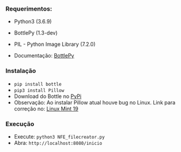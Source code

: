 ### Requerimentos:
* Python3  (3.6.9)
* BottlePy (1.3-dev)
* PIL - Python Image Library (7.2.0)

* Documentação: [BottlePy](https://bottlepy.org)
  
### Instalação
* ```pip install bottle```
* ```pip3 install Pillow```
* Download do Bottle no [PyPi](https://pypi.python.org/pypi/bottle)
* Observação: Ao instalar Pillow atual houve bug no Linux.  Link para correção no: [Linux Mint 19](https://forums.linuxmint.com/viewtopic.php?p=1622330#p1622330)

### Execução 
* Execute: ```python3 NFE_filecreator.py```
* Abra: ```http://localhost:8080/inicio```
